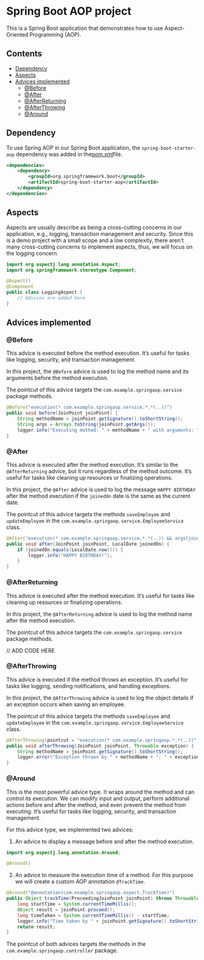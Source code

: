 # Spring Boot AOP project

This is a Spring Boot application that demonstrates how to use Aspect-Oriented Programming (AOP).

## Contents
- [Dependency](#dependency)
- [Aspects](#aspects)
- [Advices implemented](#advices-implemented)
  - [@Before](#before)
  - [@After](#after)
  - [@AfterReturning](#afterreturning)
  - [@AfterThrowing](#afterthrowing)
  - [@Around](#around)

## Dependency

To use Spring AOP in our Spring Boot application, the `spring-boot-starter-aop` dependency was added in the[pom.xml](pom.xml)file.

```xml
<dependencies>
    <dependency>
        <groupId>org.springframework.boot</groupId>
        <artifactId>spring-boot-starter-aop</artifactId>
    </dependency>
</dependencies>
```

## Aspects

Aspects are usually describe as being a cross-cutting concerns in our application, e.g., logging, transaction management and security. Since this is a demo project with a small scope and a low complexity, there aren't many cross-cutting concerns to implement aspects, thus,  we will focus on the logging concern.

```java
import org.aspectj.lang.annotation.Aspect;
import org.springframework.stereotype.Component;

@Aspect()
@Component
public class LoggingAspect {
    // Advices are added here
}
```

## Advices implemented

### @Before

This advice is executed before the method execution. 
It’s useful for tasks like logging, security, and transaction management.

In this project, the `@Before` advice is used to log the method name and its arguments before the method execution.

The pointcut of this advice targets the `com.example.springaop.service` package methods. 

```java
@Before("execution(* com.example.springaop.service.*.*(..))")
public void before(JoinPoint joinPoint) {
    String methodName = joinPoint.getSignature().toShortString();
    String args = Arrays.toString(joinPoint.getArgs());
    logger.info("Executing method: " + methodName + " with arguments: " + args);
}
```

### @After

This advice is executed after the method execution. It’s similar to the `@AfterReturning` advice, but it runs regardless of the method outcome.
It’s useful for tasks like cleaning up resources or finalizing operations.

In this project, the `@After` advice is used to log the message `HAPPY BIRTHDAY` after the method execution if the `joinedOn` date is the same as the current date. 

The pointcut of this advice targets the methods `saveEmployee` and `updateEmployee` in the `com.example.springaop.service.EmployeeService` class.

```java
@After("execution(* com.example.springaop.service.*.*(..)) && args(joinedOn,..)")
public void after(JoinPoint joinPoint, LocalDate joinedOn) {
    if (joinedOn.equals(LocalDate.now())) {
        logger.info("HAPPY BIRTHDAY!");
    }
}
```

### @AfterReturning

This advice is executed after the method execution. 
It’s useful for tasks like cleaning up resources or finalizing operations.

In this project, the `@AfterReturning` advice is used to log the method name after the method execution.

The pointcut of this advice targets the `com.example.springaop.service` package methods.

// ADD CODE HERE

### @AfterThrowing

This advice is executed if the method throws an exception. 
It’s useful for tasks like logging, sending notifications, and handling exceptions.

In this project, the `@AfterThrowing` advice is used to log the object details if an exception occurs when saving an employee. 

The pointcut of this advice targets the methods `saveEmployee` and `updateEmployee` in the `com.example.springaop.service.EmployeeService` class.

```java
@AfterThrowing(pointcut = "execution(* com.example.springaop.*.*(..))", throwing = "exception")
public void afterThrowing(JoinPoint joinPoint, Throwable exception) {
    String methodName = joinPoint.getSignature().toShortString();
    logger.error("Exception thrown by " + methodName + ": " + exception.getMessage());
}
```

### @Around

This is the most powerful advice type. It wraps around the method and can control its execution. We can modify input and output, perform additional actions before and after the method, and even prevent the method from executing.
It’s useful for tasks like logging, security, and transaction management.

For this advice type, we implemented two advices:

1. An advice to display a message before and after the method execution.

```java
import org.aspectj.lang.annotation.Around;

@Around()

```

2. An advice to measure the execution time of a method. For this purpose we will create a custom AOP annotation `@TrackTime`.

```java
@Around("@annotation(com.example.springaop.aspect.TrackTime)")
public Object trackTime(ProceedingJoinPoint joinPoint) throws Throwable {
    long startTime = System.currentTimeMillis();
    Object result = joinPoint.proceed();
    long timeTaken = System.currentTimeMillis() - startTime;
    logger.info("Time taken by " + joinPoint.getSignature().toShortString() + " is " + timeTaken + "ms");
    return result;
}
```

The pointcut of both advices targets the methods in the `com.example.springaop.controller` package.
